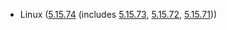 - Linux ([5.15.74](https://git.kernel.org/pub/scm/linux/kernel/git/stable/linux.git/tag/?h=v5.15.74) (includes [5.15.73](https://lwn.net/Articles/910957), [5.15.72](https://lwn.net/Articles/910398), [5.15.71](https://lwn.net/Articles/909679)))
